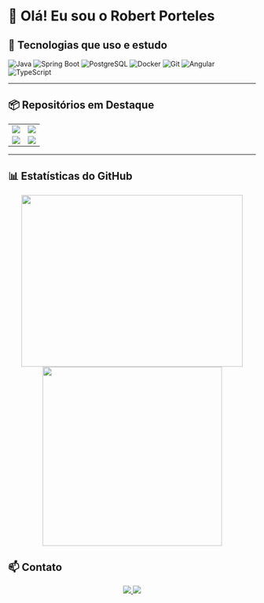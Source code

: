 # 👋 Olá! Eu sou o Robert Porteles

## 🚀 Tecnologias que uso e estudo

![Java](https://img.shields.io/badge/Java-ED8B00?style=for-the-badge&logo=java&logoColor=white)
![Spring Boot](https://img.shields.io/badge/Spring_Boot-6DB33F?style=for-the-badge&logo=springboot&logoColor=white)
![PostgreSQL](https://img.shields.io/badge/PostgreSQL-316192?style=for-the-badge&logo=postgresql&logoColor=white)
![Docker](https://img.shields.io/badge/Docker-2496ED?style=for-the-badge&logo=docker&logoColor=white)
![Git](https://img.shields.io/badge/Git-F05032?style=for-the-badge&logo=git&logoColor=white)
![Angular](https://img.shields.io/badge/Angular-DD0031?style=for-the-badge&logo=angular&logoColor=white)
![TypeScript](https://img.shields.io/badge/TypeScript-007ACC?style=for-the-badge&logo=typescript&logoColor=white)

---

## 📦 Repositórios em Destaque

<table>
  <tr>
    <td>
      <a href="https://github.com/RobertPorteles/projetoAgendaAPI">
        <img
          src="https://github-readme-stats.vercel.app/api/pin/?username=RobertPorteles&repo=projetoAgendaAPI&cache_seconds=86400&theme=flag-india"
        />
      </a>
    </td>
    <td>
      <a href="https://github.com/RobertPorteles/crudProdutos">
        <img
          src="https://github-readme-stats.vercel.app/api/pin/?username=RobertPorteles&repo=crudProdutos&cache_seconds=86400&theme=flag-india"
        />
      </a>
    </td>
  </tr>
  <tr>
    <td>
      <a href="https://github.com/RobertPorteles/apiOpenAI">
        <img
          src="https://github-readme-stats.vercel.app/api/pin/?username=RobertPorteles&repo=apiOpenAI&cache_seconds=86400&theme=flag-india"
        />
      </a>
    </td>
    <td>
      <a href="https://github.com/RobertPorteles/strategyPatternDuck">
        <img
          src="https://github-readme-stats.vercel.app/api/pin/?username=RobertPorteles&repo=strategyPatternDuck&cache_seconds=86400&theme=flag-india"
        />
      </a>
    </td>
  </tr>
</table>


---

## 📊 Estatísticas do GitHub

<div align="center">
  <p float="left">
    <img src="https://github-readme-stats.vercel.app/api?username=RobertPorteles&show_icons=true&theme=flag-india"
         width="450px" height="350px" />
    <img src="https://github-readme-stats.vercel.app/api/top-langs/?username=RobertPorteles&layout=compact&theme=flag-india&show_icons=true&langs_count=8"
         width="365px" />
  </p>
</div>


## 📫 Contato

<div align="center">
  <a href="https://www.linkedin.com/in/robert-porteles/">
    <img src="https://img.shields.io/badge/LinkedIn%20-%230077B5.svg?&style=for-the-badge&logo=linkedin&logoColor=white" />
  </a>
  <a href="mailto:robertporteless@gmail.com">
    <img src="https://img.shields.io/badge/Email-%23D14836.svg?&style=for-the-badge&logo=gmail&logoColor=white" />
  </a>
</div>
